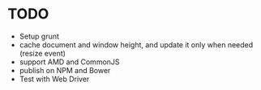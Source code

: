 # TODO

- Setup grunt
- cache document and window height, and update it only when needed (resize event)
- support AMD and CommonJS
- publish on NPM and Bower
- Test with Web Driver
